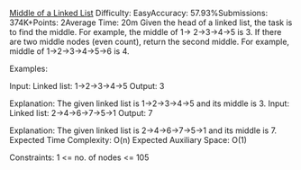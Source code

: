 [Middle of a Linked List](https://www.geeksforgeeks.org/problems/finding-middle-element-in-a-linked-list/1)
Difficulty: EasyAccuracy: 57.93%Submissions: 374K+Points: 2Average Time: 20m
Given the head of a linked list, the task is to find the middle. For example, the middle of 1-> 2->3->4->5 is 3. If there are two middle nodes (even count), return the second middle. For example, middle of 1->2->3->4->5->6 is 4.

Examples:

Input: Linked list: 1->2->3->4->5
Output: 3

Explanation: The given linked list is 1->2->3->4->5 and its middle is 3.
Input: Linked list: 2->4->6->7->5->1
Output: 7 

Explanation: The given linked list is 2->4->6->7->5->1 and its middle is 7.
Expected Time Complexity: O(n)
Expected Auxiliary Space: O(1)

Constraints:
1 <= no. of nodes <= 105
